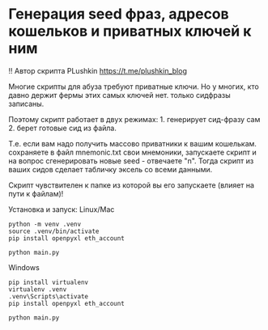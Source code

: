 # Генерация seed фраз, адресов кошельков и приватных ключей к ним

   
!! Автор скрипта PLushkin https://t.me/plushkin_blog        

Многие скрипты для абуза требуют приватные ключи. Но у многих, кто давно держит фермы этих самых ключей нет. только сидфразы записаны.

Поэтому скрипт работает в двух режимах: 1. генерирует сид-фразу сам 2. берет готовые сид из файла.

Т.е. если вам надо получить массово приватники к вашим кошелькам.  сохраняете в файл mnemonic.txt свои мнемоники, запускаете скрипт и на вопрос сгенерировать новые seed - отвечаете "n". Тогда скрипт из ваших сидов сделает табличку эксель со всеми данными.

Скрипт чувствителен к папке из которой вы его запускаете (влияет на пути к файлам)!


Установка и запуск: Linux/Mac

```
python -m venv .venv
source .venv/bin/activate
pip install openpyxl eth_account

python main.py

```
Windows

```
pip install virtualenv
virtualenv .venv
.venv\Scripts\activate
pip install openpyxl eth_account

python main.py
```


